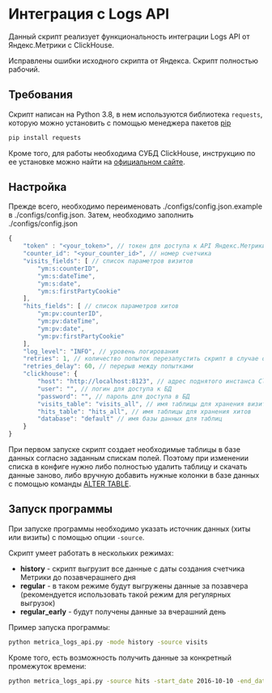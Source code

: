 # Интеграция с Logs API

Данный скрипт реализует функциональность интеграции Logs API от Яндекс.Метрики с ClickHouse.

Исправлены ошибки исходного скрипта от Яндекса. Скрипт полностью рабочий.

## Требования
Скрипт написан на Python 3.8, в нем используются библиотека `requests`, которую можно установить с помощью менеджера пакетов [pip](https://pip.pypa.io/en/stable/installing/)
```bash
pip install requests
```
Кроме того, для работы необходима СУБД ClickHouse, инструкцию по ее установке можно найти на [официальном сайте](https://clickhouse.yandex/).

## Настройка
Прежде всего, необходимо переименовать ./configs/config.json.example в ./configs/config.json.
Затем, необходимо заполнить ./configs/config.json
```javascript
{
	"token" : "<your_token>", // токен для доступа к API Яндекс.Метрики
	"counter_id": "<your_counter_id>", // номер счетчика
	"visits_fields": [ // список параметров визитов
	    "ym:s:counterID",
	    "ym:s:dateTime",
	    "ym:s:date",
	    "ym:s:firstPartyCookie"
	],
	"hits_fields": [ // список параметров хитов
	    "ym:pv:counterID",
	    "ym:pv:dateTime",
	    "ym:pv:date",
	    "ym:pv:firstPartyCookie"
	],
	"log_level": "INFO", // уровень логирования
	"retries": 1, // количество попыток перезапустить скрипт в случае ошибки
	"retries_delay": 60, // перерыв между попытками
	"clickhouse": {
		"host": "http://localhost:8123", // адрес поднятого инстанса ClickHouse
		"user": "", // логин для доступа к БД
		"password": "", // пароль для доступа в БД
		"visits_table": "visits_all", // имя таблицы для хранения визитов
		"hits_table": "hits_all", // имя таблицы для хранения хитов
		"database": "default" // имя базы данных для таблиц
	}
}
```
При первом запуске скрипт создает необходимые таблицы в базе данных согласно заданным спискам полей. Поэтому при изменении списка в конфиге нужно либо полностью удалить таблицу и скачать данные заново, либо вручную добавить нужные колонки в базе данных с помощью команды [ALTER TABLE](https://clickhouse.yandex/reference_ru.html#ALTER).

## Запуск программы
При запуске программы необходимо указать источник данных (хиты или визиты) с помощью опции `-source`.

Скрипт умеет работать в нескольких режимах:
 * __history__ - скрипт выгрузит все данные с даты создания счетчика Метрики до позавчерашнего дня
 * __regular__ - в таком режиме будут выгружены данные за позавчера (рекомендуется использовать такой режим для регулярных выгрузок)
 * __regular_early__ - будут получены данные за вчерашний день
 
Пример запуска программы:
```bash
python metrica_logs_api.py -mode history -source visits
```

Кроме того, есть возможность получить данные за конкретный промежуток времени:
```bash
python metrica_logs_api.py -source hits -start_date 2016-10-10 -end_date 2016-10-18
```
